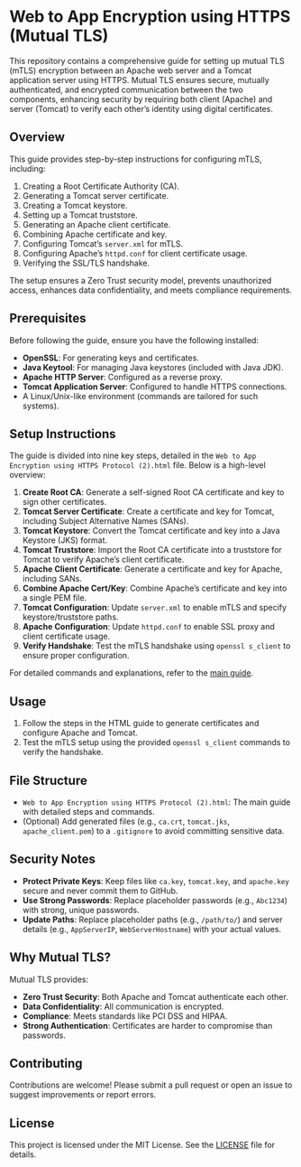 # Web to App Encryption using HTTPS (Mutual TLS)

This repository contains a comprehensive guide for setting up mutual TLS (mTLS) encryption between an Apache web server and a Tomcat application server using HTTPS. Mutual TLS ensures secure, mutually authenticated, and encrypted communication between the two components, enhancing security by requiring both client (Apache) and server (Tomcat) to verify each other’s identity using digital certificates.

## Overview

This guide provides step-by-step instructions for configuring mTLS, including:

1. Creating a Root Certificate Authority (CA).
2. Generating a Tomcat server certificate.
3. Creating a Tomcat keystore.
4. Setting up a Tomcat truststore.
5. Generating an Apache client certificate.
6. Combining Apache certificate and key.
7. Configuring Tomcat’s `server.xml` for mTLS.
8. Configuring Apache’s `httpd.conf` for client certificate usage.
9. Verifying the SSL/TLS handshake.

The setup ensures a Zero Trust security model, prevents unauthorized access, enhances data confidentiality, and meets compliance requirements.

## Prerequisites

Before following the guide, ensure you have the following installed:

- **OpenSSL**: For generating keys and certificates.
- **Java Keytool**: For managing Java keystores (included with Java JDK).
- **Apache HTTP Server**: Configured as a reverse proxy.
- **Tomcat Application Server**: Configured to handle HTTPS connections.
- A Linux/Unix-like environment (commands are tailored for such systems).

## Setup Instructions

The guide is divided into nine key steps, detailed in the `Web to App Encryption using HTTPS Protocol (2).html` file. Below is a high-level overview:

1. **Create Root CA**: Generate a self-signed Root CA certificate and key to sign other certificates.
2. **Tomcat Server Certificate**: Create a certificate and key for Tomcat, including Subject Alternative Names (SANs).
3. **Tomcat Keystore**: Convert the Tomcat certificate and key into a Java Keystore (JKS) format.
4. **Tomcat Truststore**: Import the Root CA certificate into a truststore for Tomcat to verify Apache’s client certificate.
5. **Apache Client Certificate**: Generate a certificate and key for Apache, including SANs.
6. **Combine Apache Cert/Key**: Combine Apache’s certificate and key into a single PEM file.
7. **Tomcat Configuration**: Update `server.xml` to enable mTLS and specify keystore/truststore paths.
8. **Apache Configuration**: Update `httpd.conf` to enable SSL proxy and client certificate usage.
9. **Verify Handshake**: Test the mTLS handshake using `openssl s_client` to ensure proper configuration.

For detailed commands and explanations, refer to the [main guide](Web%20to%20App%20Encryption%20using%20HTTPS%20Protocol%20(2).html).

## Usage

1. Follow the steps in the HTML guide to generate certificates and configure Apache and Tomcat.
2. Test the mTLS setup using the provided `openssl s_client` commands to verify the handshake.

## File Structure

- `Web to App Encryption using HTTPS Protocol (2).html`: The main guide with detailed steps and commands.
- (Optional) Add generated files (e.g., `ca.crt`, `tomcat.jks`, `apache_client.pem`) to a `.gitignore` to avoid committing sensitive data.

## Security Notes

- **Protect Private Keys**: Keep files like `ca.key`, `tomcat.key`, and `apache.key` secure and never commit them to GitHub.
- **Use Strong Passwords**: Replace placeholder passwords (e.g., `Abc1234`) with strong, unique passwords.
- **Update Paths**: Replace placeholder paths (e.g., `/path/to/`) and server details (e.g., `AppServerIP`, `WebServerHostname`) with your actual values.

## Why Mutual TLS?

Mutual TLS provides:
- **Zero Trust Security**: Both Apache and Tomcat authenticate each other.
- **Data Confidentiality**: All communication is encrypted.
- **Compliance**: Meets standards like PCI DSS and HIPAA.
- **Strong Authentication**: Certificates are harder to compromise than passwords.

## Contributing

Contributions are welcome! Please submit a pull request or open an issue to suggest improvements or report errors.

## License

This project is licensed under the MIT License. See the [LICENSE](LICENSE) file for details.
